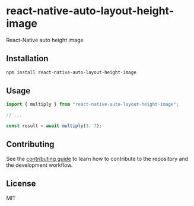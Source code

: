 # react-native-auto-layout-height-image

React-Native auto height image

## Installation

```sh
npm install react-native-auto-layout-height-image
```

## Usage

```js
import { multiply } from "react-native-auto-layout-height-image";

// ...

const result = await multiply(3, 7);
```

## Contributing

See the [contributing guide](CONTRIBUTING.md) to learn how to contribute to the repository and the development workflow.

## License

MIT
